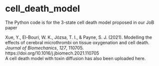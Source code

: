 # cell_death_model
The Python code is for the 3-state cell death model proposed in our JoB paper
<div class="csl-entry">Xue, Y., El-Bouri, W. K., Józsa, T. I., &#38; Payne, S. J. (2021). Modelling the effects of cerebral microthrombi on tissue oxygenation and cell death. <i>Journal of Biomechanics</i>, <i>127</i>, 110705. https://doi.org/10.1016/j.jbiomech.2021.110705</div>
A cell death model with toxin diffusion has also been uploaded here.
